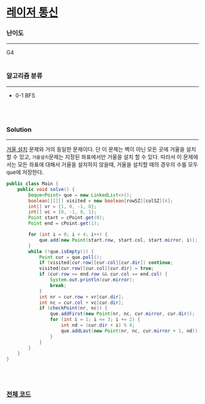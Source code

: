 # [레이저 통신](https://www.acmicpc.net/problem/6087)

### 난이도

***
G4
<br><br>

### 알고리즘 분류

***

* 0-1 BFS

<br><br>

### Solution

***

[거울 설치](https://github.com/Jungmin-Seo0527/CodingTest/blob/main/solution/dfs_bfs/BOJ2151_거울_설치.md) 문제와 거의 동일한 문제이다. 단 이
문제는 벽이 아닌 모든 곳에 거울을 설치할 수 있고, `거울설치`문제는 지정된 좌표에서만 거울을 설치 할 수 있다. 따라서 이 문제에서는 모든 좌표에 대해서 거울을 설치하지 않을때, 거울을 설치할 때의 경우의 수를
모두 que에 저장한다.

```java
public class Main {
    public void solve() {
        Deque<Point> que = new LinkedList<>();
        boolean[][][] visited = new boolean[rowSZ][colSZ][4];
        int[] vr = {1, 0, -1, 0};
        int[] vc = {0, -1, 0, 1};
        Point start = cPoint.get(0);
        Point end = cPoint.get(1);

        for (int i = 0; i < 4; i++) {
            que.add(new Point(start.row, start.col, start.mirror, i));
        }
        while (!que.isEmpty()) {
            Point cur = que.poll();
            if (visited[cur.row][cur.col][cur.dir]) continue;
            visited[cur.row][cur.col][cur.dir] = true;
            if (cur.row == end.row && cur.col == end.col) {
                System.out.println(cur.mirror);
                break;
            }
            int nr = cur.row + vr[cur.dir];
            int nc = cur.col + vc[cur.dir];
            if (checkPoint(nr, nc)) {
                que.addFirst(new Point(nr, nc, cur.mirror, cur.dir));
                for (int i = 1; i <= 3; i += 2) {
                    int nd = (cur.dir + i) % 4;
                    que.addLast(new Point(nr, nc, cur.mirror + 1, nd));
                }
            }
        }
    }
}
```

<br><br>

### [전체 코드](https://github.com/Jungmin-Seo0527/CodingTest/blob/main/src/dfs_bfs/BOJ6087_레이저_통신.java)
